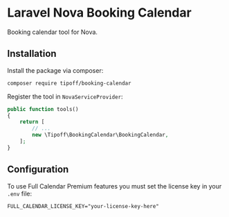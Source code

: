 # Laravel Nova Booking Calendar
Booking calendar tool for Nova.

## Installation

Install the package via composer:

```bash
composer require tipoff/booking-calendar
```

Register the tool in `NovaServiceProvider`:
```php
public function tools()
{
    return [
        // ...
        new \Tipoff\BookingCalendar\BookingCalendar,
    ];
}
```

## Configuration

To use Full Calendar Premium features you must set the license key in your `.env` file:

```dotenv
FULL_CALENDAR_LICENSE_KEY="your-license-key-here"
```
